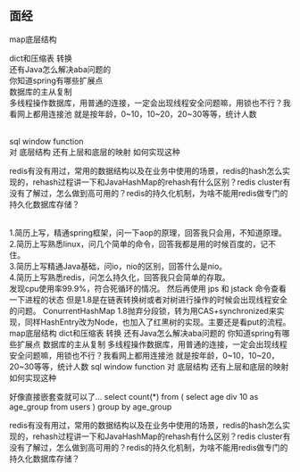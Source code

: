 ## 面经


map底层结构
<br>

dict和压缩表 转换
<br>
还有Java怎么解决aba问题的
<br>
你知道spring有哪些扩展点
<br>
数据库的主从复制
<br>
多线程操作数据库，用普通的连接，一定会出现线程安全问题嘛，用锁也不行？我看网上都用连接池
就是按年龄，0~10，10~20，20~30等等，统计人数

<br>
sql  window function 
<br>
对 底层结构  还有上层和底层的映射  如何实现这种
<br>

redis有没有用过，常用的数据结构以及在业务中使用的场景，redis的hash怎么实现的，rehash过程讲一下和JavaHashMap的rehash有什么区别？redis cluster有没有了解过，怎么做到高可用的？redis的持久化机制，为啥不能用redis做专门的持久化数据库存储？

<br>
1.简历上写，精通spring框架，问一下aop的原理，回答我只会用，不知道原理。
<br>
2.简历上写熟悉linux，问几个简单的命令，回答我都是用的时候百度的，记不住。
<br>
3.简历上写精通Java基础，问io，nio的区别，回答什么是nio。
<br>
4.简历上写熟悉redis，问怎么持久化，回答我只会简单的存取。


<br>
发现cpu使用率99.9%，符合死循环的情况。
然后再使用 jps 和 jstack 命令查看一下进程的状态
但是1.8是在链表转换树或者对树进行操作的时候会出现线程安全的问题。
ConurrentHashMap
1.8抛弃分段锁，转为用CAS+synchronized来实现，同样HashEntry改为Node，也加入了红黑树的实现。主要还是看put的流程。

<br>
map底层结构
dict和压缩表 转换
还有Java怎么解决aba问题的
你知道spring有哪些扩展点
数据库的主从复制
多线程操作数据库，用普通的连接，一定会出现线程安全问题嘛，用锁也不行？我看网上都用连接池
就是按年龄，0~10，10~20，20~30等等，统计人数
sql  window function 
对 底层结构  还有上层和底层的映射  如何实现这种

好像直接嵌套查就可以了… select count(*) from ( select age div 10 as age_group from users ) group by age_group


redis有没有用过，常用的数据结构以及在业务中使用的场景，redis的hash怎么实现的，rehash过程讲一下和JavaHashMap的rehash有什么区别？redis cluster有没有了解过，怎么做到高可用的？redis的持久化机制，为啥不能用redis做专门的持久化数据库存储？

